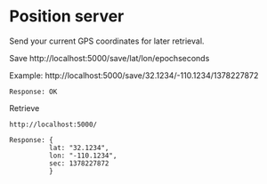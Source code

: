 Position server
===============

Send your current GPS coordinates for later retrieval.

Save
    http://localhost:5000/save/lat/lon/epochseconds

  Example:
    http://localhost:5000/save/32.1234/-110.1234/1378227872

    Response: OK

Retrieve

    http://localhost:5000/

    Response: {
              lat: "32.1234",
              lon: "-110.1234",
              sec: 1378227872
              }
              
